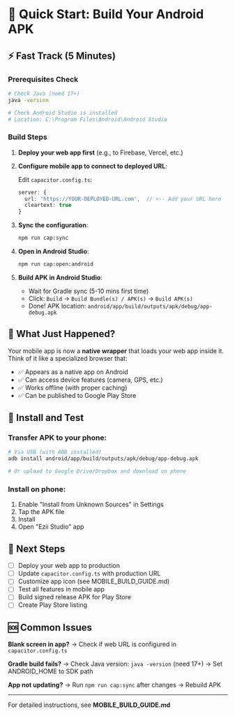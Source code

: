 # 🚀 Quick Start: Build Your Android APK

## ⚡ Fast Track (5 Minutes)

### Prerequisites Check
```bash
# Check Java (need 17+)
java -version

# Check Android Studio is installed
# Location: C:\Program Files\Android\Android Studio
```

### Build Steps

1. **Deploy your web app first** (e.g., to Firebase, Vercel, etc.)

2. **Configure mobile app to connect to deployed URL**:
   
   Edit `capacitor.config.ts`:
   ```typescript
   server: {
     url: 'https://YOUR-DEPLOYED-URL.com',  // <-- Add your URL here
     cleartext: true
   }
   ```

3. **Sync the configuration**:
   ```bash
   npm run cap:sync
   ```

4. **Open in Android Studio**:
   ```bash
   npm run cap:open:android
   ```

5. **Build APK in Android Studio**:
   - Wait for Gradle sync (5-10 mins first time)
   - Click: `Build` → `Build Bundle(s) / APK(s)` → `Build APK(s)`
   - Done! APK location: `android/app/build/outputs/apk/debug/app-debug.apk`

## 🎯 What Just Happened?

Your mobile app is now a **native wrapper** that loads your web app inside it. Think of it like a specialized browser that:
- ✅ Appears as a native app on Android
- ✅ Can access device features (camera, GPS, etc.)
- ✅ Works offline (with proper caching)
- ✅ Can be published to Google Play Store

## 📱 Install and Test

### Transfer APK to your phone:
```bash
# Via USB (with ADB installed)
adb install android/app/build/outputs/apk/debug/app-debug.apk

# Or upload to Google Drive/Dropbox and download on phone
```

### Install on phone:
1. Enable "Install from Unknown Sources" in Settings
2. Tap the APK file
3. Install
4. Open "Ezii Studio" app

## 🎨 Next Steps

- [ ] Deploy your web app to production
- [ ] Update `capacitor.config.ts` with production URL
- [ ] Customize app icon (see MOBILE_BUILD_GUIDE.md)
- [ ] Test all features in mobile app
- [ ] Build signed release APK for Play Store
- [ ] Create Play Store listing

## 🆘 Common Issues

**Blank screen in app?**
→ Check if web URL is configured in `capacitor.config.ts`

**Gradle build fails?**
→ Check Java version: `java -version` (need 17+)
→ Set ANDROID_HOME to SDK path

**App not updating?**
→ Run `npm run cap:sync` after changes
→ Rebuild APK

---

For detailed instructions, see **MOBILE_BUILD_GUIDE.md**

